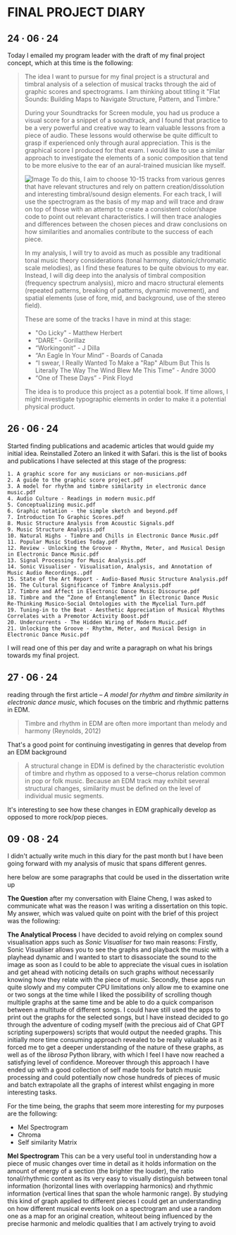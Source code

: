 # FINAL PROJECT DIARY

## 24 · 06 · 24
Today I emailed my program leader with the draft of my final project concept, which at this time is the following:

> The idea I want to pursue for my final project is a structural and timbral analysis of a selection of musical tracks through the aid of graphic scores and spectrograms. I am thinking about titling it "Flat Sounds: Building Maps to Navigate Structure, Pattern, and Timbre."
 >
>During your Soundtracks for Screen module, you had us produce a visual score for a snippet of a soundtrack, and I found that practice to be a very powerful and creative way to learn valuable lessons from a piece of audio. These lessons would otherwise be quite difficult to grasp if experienced only through aural appreciation. This is the graphical score I produced for that exam. I would like to use a similar approach to investigate the elements of a sonic composition that tend to be more elusive to the ear of an aural-trained musician like myself.
> 
> ![Image](blob:https://stackedit.io/1776a279-35c0-4b6f-9e7e-a88735780bc6)
>  To do this, I aim to choose 10-15 tracks from various genres that have relevant structures and rely on pattern creation/dissolution and interesting timbral/sound design elements. For each track, I will use the spectrogram as the basis of my map and will trace and draw on top of those with an attempt to create a consistent color/shape code to point out relevant characteristics. I will then trace analogies and differences between the chosen pieces and draw conclusions on how similarities and anomalies contribute to the success of each piece.
> 
> In my analysis, I will try to avoid as much as possible any traditional tonal music theory considerations (tonal harmony, diatonic/chromatic scale melodies), as I find these features to be quite obvious to my ear. Instead, I will dig deep into the analysis of timbral composition (frequency spectrum analysis), micro and macro structural elements (repeated patterns, breaking of patterns, dynamic movement), and spatial elements (use of fore, mid, and background, use of the stereo field).
> 
> These are some of the tracks I have in mind at this stage:
> 
> -   "Oo Licky" - Matthew Herbert
> -   “DARE” - Gorillaz
> -   “Workingonit” - J Dilla
> -   “An Eagle In Your Mind” - Boards of Canada
> -   “I swear, I Really Wanted To Make a "Rap" Album But This Is Literally The Way The Wind Blew Me This Time” - Andre 3000
> -   “One of These Days” - Pink Floyd
> 
> The idea is to produce this project as a potential book. If time allows, I might investigate typographic elements in order to make it  a potential physical product.

## 26 · 06 · 24

Started finding publications and academic articles that would guide my initial idea. Reinstalled Zotero an linked it with Safari. this is the list of books and publications I have selected at this stage of the progress:


	1. A graphic score for any musicians or non-musicians.pdf
	2. A guide to the graphic score project.pdf
	3. A model for rhythm and timbre similarity in electronic dance music.pdf
	4. Audio Culture - Readings in modern music.pdf
	5. Conceptualizing music.pdf
	6. Graphic notation - the simple sketch and beyond.pdf
	7. Introduction To Graphic Scores.pdf
	8. Music Structure Analysis from Acoustic Signals.pdf
	9. Music Structure Analysis.pdf
	10. Natural Highs - Timbre and Chills in Electronic Dance Music.pdf
	11. Popular Music Studies Today.pdf
	12. Review - Unlocking the Groove - Rhythm, Meter, and Musical Design in Electronic Dance Music.pdf
	13. Signal Processing for Music Analysis.pdf
	14. Sonic Visualiser - Visualisation, Analysis, and Annotation of Music Audio Recordings..pdf
	15. State of the Art Report - Audio-Based Music Structure Analysis.pdf
	16. The Cultural Significance of Timbre Analysis.pdf
	17. Timbre and Affect in Electronic Dance Music Discourse.pdf
	18. Timbre and the “Zone of Entanglement” in Electronic Dance Music Re-Thinking Musico-Social Ontologies with the Mycelial Turn.pdf
	19. Tuning-in to the Beat - Aesthetic Appreciation of Musical Rhythms Correlates with a Premotor Activity Boost.pdf
	20. Undercurrents - The Hidden Wiring of Modern Music.pdf 
	21. Unlocking the Groove - Rhythm, Meter, and Musical Design in Electronic Dance Music.pdf

I will read one of this per day and write a paragraph on what his brings towards my final project.

## 27 · 06 · 24

reading through the first article – *A model for rhythm and timbre similarity in electronic dance music*, which focuses on the timbric and rhythmic patterns in EDM.
>Timbre and rhythm in EDM are often more important than melody and harmony (Reynolds, 2012)

That's a good point for continuing investigating in genres that develop from an EDM background

> A structural change in EDM is defined by the characteristic evolution of timbre and rhythm as opposed to a verse–chorus relation common in pop or folk music. Because an EDM track may exhibit several structural changes, similarity must be defined on the level of individual music segments.

It's interesting to see how these changes in EDM graphically develop as opposed to more rock/pop pieces.

## 09 · 08 · 24
I didn't actually write much in this diary for the past month but I have been going forward with my analysis of music that spans different genres.

here below are some paragraphs that could be used in the dissertation write up

**The Question**
after my conversation with Elaine Cheng, I was asked to communicate what was the reason I was writing a dissertation on this topic. My answer, which was valued quite on point with the brief of this project was the following:


**The Analytical Process**
I have decided to avoid relying on complex sound visualisation apps such as *Sonic Visualiser* for two main reasons: Firstly, Sonic Visualiser allows you to see the graphs and playback the music with a playhead dynamic and I wanted to start to disassociate the sound to the image as soon as I could to be able to appreciate the visual cues in isolation and get ahead with noticing details on such graphs without necessarily knowing how they relate with the piece of music. Secondly, these apps run quite slowly and my computer CPU limitations only allow me to examine one or two songs at the time while I liked the possibility of scrolling though multiple graphs at the same time and be able to do a quick comparison between a multitude of different songs. I could have still used the apps to print out the graphs for the selected songs, but I have instead decided to go through the adventure of coding myself (with the precious aid of Chat GPT scripting superpowers) scripts that would output the needed graphs. This initially more time consuming approach revealed to be really valuable as it forced me to get a deeper understanding of the nature of these graphs, as well as of the *librosa* Python library, with which I feel I have now reached a satisfying level of confidence. Moreover through this approach I have ended up with a good collection of self made tools for batch music processing and could potentially now chose hundreds of pieces of music and batch extrapolate all the graphs of interest whilst engaging in more interesting tasks.


For the time being, the graphs that seem more interesting for my purposes are the following:

 - Mel Spectrogram 
 - Chroma 
 - Self similarity Matrix

 **Mel Spectrogram** 
This can be a very useful tool in understanding how a piece of music changes over time in detail as it holds information on the amount of energy of a section (the brighter the louder), the ratio tonal/rhythmic content as its very easy to visually distinguish between tonal information (horizontal lines with overlapping harmonics) and rhythmic information (vertical lines that span the whole harmonic range). By studying this kind of graph applied to different pieces I could get an understanding on how different musical events look on a spectrogram and use a random one as a map for an original creation, whiteout being influenced by the precise harmonic and melodic qualities that I am actively trying to avoid
<!--stackedit_data:
eyJoaXN0b3J5IjpbLTYwNDE5ODU1OCwtMTcxOTI0OTUyOF19
-->